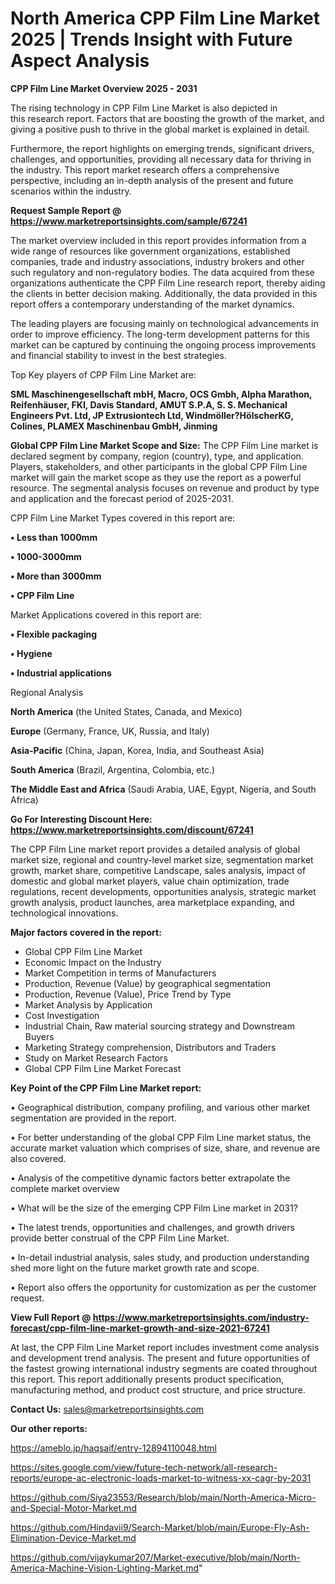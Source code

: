 # North America CPP Film Line Market 2025 | Trends Insight with Future Aspect Analysis

<Strong> CPP Film Line Market Overview 2025 - 2031</strong>

The rising technology in CPP Film Line Market is also depicted in this research report. Factors that are boosting the growth of the market, and giving a positive push to thrive in the global market is explained in detail.

Furthermore, the report highlights on emerging trends, significant drivers, challenges, and opportunities, providing all necessary data for thriving in the industry. This report market research offers a comprehensive perspective, including an in-depth analysis of the present and future scenarios within the industry.

<strong>Request Sample Report @ <a href=https://www.marketreportsinsights.com/sample/67241>https://www.marketreportsinsights.com/sample/67241</a></strong>

The market overview included in this report provides information from a wide range of resources like government organizations, established companies, trade and industry associations, industry brokers and other such regulatory and non-regulatory bodies. The data acquired from these organizations authenticate the CPP Film Line research report, thereby aiding the clients in better decision making. Additionally, the data provided in this report offers a contemporary understanding of the market dynamics.

The leading players are focusing mainly on technological advancements in order to improve efficiency. The long-term development patterns for this market can be captured by continuing the ongoing process improvements and financial stability to invest in the best strategies.

Top Key players of CPP Film Line Market are:

<strong>SML Maschinengesellschaft mbH, Macro, OCS Gmbh, Alpha Marathon, Reifenhäuser, FKI, Davis Standard, AMUT S.P.A, S. S. Mechanical Engineers Pvt. Ltd, JP Extrusiontech Ltd, Windmöller?HölscherKG, Colines, PLAMEX Maschinenbau GmbH, Jinming</strong>

<strong><b>Global CPP Film Line Market Scope and Size:</b></strong>
The CPP Film Line market is declared segment by company, region (country), type, and application. Players, stakeholders, and other participants in the global CPP Film Line market will gain the market scope as they use the report as a powerful resource. The segmental analysis focuses on revenue and product by type and application and the forecast period of 2025-2031.

CPP Film Line Market Types covered in this report are:

<strong>• Less than 1000mm

• 1000-3000mm

• More than 3000mm

• CPP Film Line</strong>

Market Applications covered in this report are:

<strong>• Flexible packaging

• Hygiene

• Industrial applications</strong> 

Regional Analysis

<strong>North America</strong> (the United States, Canada, and Mexico)

<strong>Europe</strong> (Germany, France, UK, Russia, and Italy)

<strong>Asia-Pacific</strong> (China, Japan, Korea, India, and Southeast Asia)

<strong>South America</strong> (Brazil, Argentina, Colombia, etc.)

<strong>The Middle East and Africa</strong> (Saudi Arabia, UAE, Egypt, Nigeria, and South Africa)

<strong>Go For Interesting Discount Here: <a href=https://www.marketreportsinsights.com/discount/67241>https://www.marketreportsinsights.com/discount/67241</a></strong>

The CPP Film Line market report provides a detailed analysis of global market size, regional and country-level market size, segmentation market growth, market share, competitive Landscape, sales analysis, impact of domestic and global market players, value chain optimization, trade regulations, recent developments, opportunities analysis, strategic market growth analysis, product launches, area marketplace expanding, and technological innovations.

<strong><b>Major factors covered in the report:</b></strong>
<ul>
  <li>Global CPP Film Line Market </li>
  <li>Economic Impact on the Industry</li>
  <li>Market Competition in terms of Manufacturers</li>
  <li>Production, Revenue (Value) by geographical segmentation</li>
  <li>Production, Revenue (Value), Price Trend by Type</li>
  <li>Market Analysis by Application</li>
  <li>Cost Investigation</li>
  <li>Industrial Chain, Raw material sourcing strategy and Downstream Buyers</li>
  <li>Marketing Strategy comprehension, Distributors and Traders</li>
  <li>Study on Market Research Factors</li>
  <li>Global CPP Film Line Market Forecast</li>
</ul>

<strong><b>Key Point of the CPP Film Line Market report:</b></strong>

• Geographical distribution, company profiling, and various other market segmentation are provided in the report.

• For better understanding of the global CPP Film Line market status, the accurate market valuation which comprises of size, share, and revenue are also covered.

• Analysis of the competitive dynamic factors better extrapolate the complete market overview

• What will be the size of the emerging CPP Film Line market in 2031?

• The latest trends, opportunities and challenges, and growth drivers provide better construal of the CPP Film Line Market.

• In-detail industrial analysis, sales study, and production understanding shed more light on the future market growth rate and scope.

• Report also offers the opportunity for customization as per the customer request.

<strong><b>View Full Report @ <a href=https://www.marketreportsinsights.com/industry-forecast/cpp-film-line-market-growth-and-size-2021-67241>https://www.marketreportsinsights.com/industry-forecast/cpp-film-line-market-growth-and-size-2021-67241</a></b></strong>


At last, the CPP Film Line Market report includes investment come analysis and development trend analysis. The present and future opportunities of the fastest growing international industry segments are coated throughout this report. This report additionally presents product specification, manufacturing method, and product cost structure, and price structure.

<strong>Contact Us:</strong>
sales@marketreportsinsights.com

<strong>Our other reports:</strong>

<a href=https://ameblo.jp/haqsaif/entry-12894110048.html>https://ameblo.jp/haqsaif/entry-12894110048.html</a>

<a href=https://sites.google.com/view/future-tech-network/all-research-reports/europe-ac-electronic-loads-market-to-witness-xx-cagr-by-2031>https://sites.google.com/view/future-tech-network/all-research-reports/europe-ac-electronic-loads-market-to-witness-xx-cagr-by-2031</a>

<a href=https://github.com/Siya23553/Research/blob/main/North-America-Micro-and-Special-Motor-Market.md>https://github.com/Siya23553/Research/blob/main/North-America-Micro-and-Special-Motor-Market.md</a>

<a href=https://github.com/Hindavii9/Search-Market/blob/main/Europe-Fly-Ash-Elimination-Device-Market.md>https://github.com/Hindavii9/Search-Market/blob/main/Europe-Fly-Ash-Elimination-Device-Market.md</a>

<a href=https://github.com/vijaykumar207/Market-executive/blob/main/North-America-Machine-Vision-Lighting-Market.md>https://github.com/vijaykumar207/Market-executive/blob/main/North-America-Machine-Vision-Lighting-Market.md</a>"
